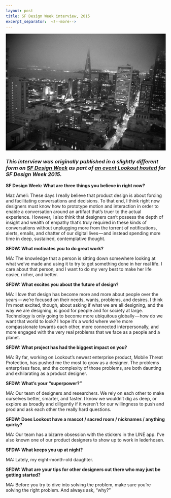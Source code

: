 ```yaml
---
layout: post
title: SF Design Week interview, 2015
excerpt_separator:  <!--more-->
---
```

![SF skyline](/images/sf-skyline.jpeg)

### *This interview was originally published in a slightly different form on [SF Design Week](http://sfdesignweek.org/interview-with-maz-ameli/) as part of [an event Lookout hosted](http://www.lookout.com/) for SF Design Week 2015.*

**SF Design Week: What are three things you believe in right now?**

Maz Ameli: These days I really believe that product design is about forcing and facilitating conversations and decisions. To that end, I think right now designers must know how to prototype motion and interaction in order to enable a conversation around an artifact that’s truer to the actual experience. However, I also think that designers can’t possess the depth of insight and wealth of empathy that’s truly required in these kinds of conversations without unplugging more from the torrent of notifications, alerts, emails, and chatter of our digital lives — and instead spending more time in deep, sustained, contemplative thought.

**SFDW: What motivates you to do great work?**

MA: The knowledge that a person is sitting down somewhere looking at what we’ve made and using it to try to get something done in her real life. I care about that person, and I want to do my very best to make her life easier, richer, and better.

**SFDW: What excites you about the future of design?**

MA: I love that design has become more and more about people over the years — we’re focused on their needs, wants, problems, and desires. I think I’m most excited, though, about asking if what we are all designing, and the way we are designing, is good for people and for society at large. Technology is only going to become more ubiquitous globally — how do we want that world to look? I hope it’s a world where we’re more compassionate towards each other, more connected interpersonally, and more engaged with the very real problems that we face as a people and a planet.

**SFDW: What project has had the biggest impact on you?**

MA: By far, working on Lookout’s newest enterprise product, Mobile Threat Protection, has pushed me the most to grow as a designer. The problems enterprises face, and the complexity of those problems, are both daunting and exhilarating as a product designer.

**SFDW: What’s your “superpower?”**

MA: Our team of designers and researchers. We rely on each other to make ourselves better, smarter, and faster. I know we wouldn’t dig as deep, or explore as broadly and diligently if it weren’t for our willingness to push and prod and ask each other the really hard questions.

**SFDW: Does Lookout have a mascot / sacred room / nicknames / anything quirky?**

MA: Our team has a bizarre obsession with the stickers in the LINE app. I’ve also known one of our product designers to show up to work in lederhosen.

**SFDW: What keeps you up at night?**

MA: Lately, my eight-month-old daughter.

**SFDW: What are your tips for other designers out there who may just be getting started?**

MA: Before you try to dive into solving the problem, make sure you’re solving the right problem. And always ask, “why?”
